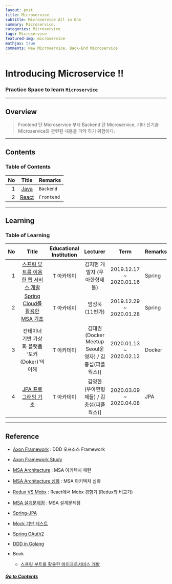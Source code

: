 ```yaml
---
layout: post
title: Microservice
subtitle: Microservice All in One
summary: Microservice. 
categories: Microservice
tags: Microservice
featured-img: microservice
mathjax: true
comments: New Microservice, Back-End Microservice
---
```


# Introducing Microservice !!

### Practice Space to learn `Microservice`

---

## Overview

> Frontend 단 Microservice 부터 Backend 단 Microservice,  기타 신기술 Microservice와 관련된 내용을 파악 하기 위함이다.

---

## Contents

### Table of Contents

|No|Title|Remarks|
|-:|:--:|:--|
|1|[Java](/_pages/Microservice/Backend/2020-03-08-SpringBoot)|`Backend`|
|2|[React](/_pages/Microservice/Fronntend/2020-03-08-React)|`Frontend`|

---

## Learning

### Table of Learning

|No|Title|Educational Institution|Lecturer|Term|Remarks|
|--:|:--:|:-:|:--:|:--:|:-|
|1|[스프링 부트를 이용한 웹 서비스 개발](/_pages/Microservice/Spring/2020-03-08-SpringBoot)|T 아카데미|김지헌 개발자 (우아한형제들)|2019.12.17 ~ 2020.01.16|Spring|
|2|[Spring Cloud를 활용한 MSA 기초](/_pages/Microservice/Spring/2020-03-08-SpringBoot)|T 아카데미|임성묵 (11번가)|2019.12.29 ~ 2020.01.28|Spring|
|3|컨테이너 기반 가상화 플랫폼 ‘도커(Doker)’의 이해|T 아카데미|김대권(Docker Meetup Seoul운영자) / 김충섭(퍼플웍스)]|2020.01.13 ~ 2020.02.12|Docker|
|4|[JPA 프로그래밍 기초](/_pages/Microservice/Spring/2020-03-08-SpringBoot)|T 아카데미|김영한 (우아한형제들) / 김충섭(퍼플웍스)]|2020.03.09 ~ 2020.04.08|JPA|

---

## Reference

* [Axon Framework](https://cla9.tistory.com/2?category=814447) : DDD 오프소스 Framework
* [Axon Framework Study](http://progressivecoder.com/spring-boot-microservices-fastest-production-ready-microservices/)
* [MSA Architecture](https://waspro.tistory.com/432?category=857035) : MSA 아키텍처 패턴
* [MSA Architecture 심화](https://12bme.tistory.com/519?category=791106) : MSA 아키텍처 심화
* [Redux VS Mobx](https://woowabros.github.io/experience/2019/01/02/kimcj-react-mobx.html) : React에서 Mobx 경험기 (Redux와 비교기)
* [MSA 설계문제점](https://cyberx.tistory.com/101) : MSA 설계문제점
* [Spring-JPA](https://github.com/cheese10yun/spring-jpa-best-practices/blob/master/doc/step-01.md) 
* [Mock 기반 테스트](https://www.popit.kr/spring-resttemplate-mock-기반-테스트-하기/)
* [Spring OAuth2](https://medium.com/@kevin_park/springboot-oauth2-0-reative-client-with-spring-security-a30fe3f7e386)
* [DDD in Golang](https://dev.to/stevensunflash/using-domain-driven-design-ddd-in-golang-3ee5)


* Book
  * [스프링 부트를 활용한 마이크로서비스 개발](https://github.com/wikibook/springboot-microservices)

##### [Go to Contents](#contents)